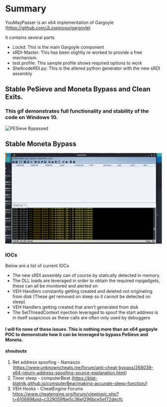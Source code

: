 # Summary
YouMayPasser is an x64 implementation of Gargoyle (https://github.com/JLospinoso/gargoyle)

It contains several parts.

- Lockd: This is the main Gargoyle component
- sRDI-Master: This has been slightly re worked to provide a free mechanism.
- test.profile: This sample profile shows required options to work
- ShellcodeRDI.py: This is the altered python generator with the new sRDI assembly

## Stable PeSieve and Moneta Bypass and Clean Exits.
### This gif demonstrates full functionality and stability of the code on Windows 10.
![PESieve Bypassed](images/Stable.gif?raw=true "PE Sieve Bypass")

## Stable Moneta Bypass
![Moneta Bypassed](images/Moneta.gif?raw=true "Moneta Bypass")

### IOCs
Below are a list of current IOCs

- The new sRDI assembly can of course by statically detected in memory.
- The DLL loads are leveraged in order to obtain the required ropgadgets, these can all be monitored and alerted on
- VEH Handlers constantly getting created and deleted not originating from disk (These get removed on sleep so it cannot be detected on sleep)
- VEH Handlers getting created that aren't generated from disk
- The SetThreadContext injection leveraged to spoof the start address is in itself suspicious as these calls are often only used by debuggers

#### I will fix none of these issues.  This is nothing more than an x64 gargoyle POC to demonstrate how it can be leveraged to bypass PeSieve and Moneta.

#### shoutouts
1. Ret address spoofing - Namaszo (https://www.unknowncheats.me/forum/anti-cheat-bypass/268039-x64-return-address-spoofing-source-explanation.html)
2. Timer sleep - computerBeat (https://blat-blatnik.github.io/computerBear/making-accurate-sleep-function/)
3. VEH Hooks - CheatEngine Forums https://www.cheatengine.org/forum/viewtopic.php?t=610689&sid=c329059fbe5c36ef296bce5ef72decfc

